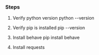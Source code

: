 ### Steps
1. Verify python version 
python --version

2. Verify pip is installed
pip --version

3. Install behave 
pip install behave

4. Install requests